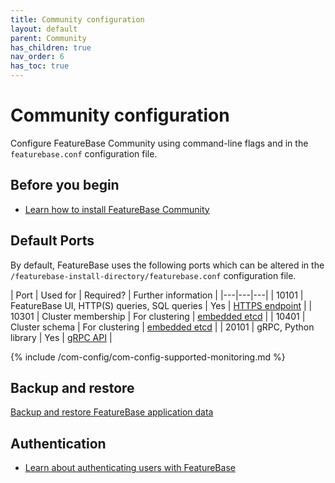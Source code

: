 ```yaml
---
title: Community configuration
layout: default
parent: Community
has_children: true
nav_order: 6
has_toc: true
---
```


# Community configuration

Configure FeatureBase Community using command-line flags and in the `featurebase.conf` configuration file.

## Before you begin

* [Learn how to install FeatureBase Community](/docs/community/com-home)

## Default Ports

By default, FeatureBase uses the following ports which can be altered in the `/featurebase-install-directory/featurebase.conf` configuration file.

| Port | Used for | Required? | Further information |
|---|---|---|
| 10101 | FeatureBase UI, HTTP(S) queries, SQL queries | Yes | [HTTPS endpoint](/docs/community/com-api/old-http-endpoint) |
| 10301 | Cluster membership | For clustering | [embedded etcd](https://pkg.go.dev/github.com/coreos/etcd/embed) |
| 10401 | Cluster schema | For clustering | [embedded etcd](https://pkg.go.dev/github.com/coreos/etcd/embed) |
| 20101 | gRPC, Python library | Yes | [gRPC API](/docs/community/com-api/old-grpc-api) |

<!--heading in include: "Monitoring and Observability"-->
{% include /com-config/com-config-supported-monitoring.md %}

## Backup and restore

[Backup and restore FeatureBase application data](/docs/community/com-config/old-backups)

## Authentication

* [Learn about authenticating users with FeatureBase](/docs/community/com-auth/com-auth-home)
